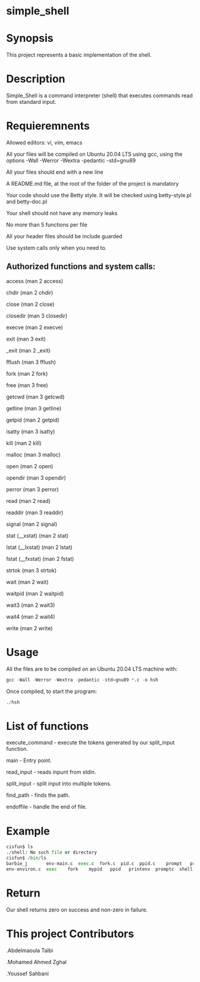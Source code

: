 # simple_shell

# Synopsis

This project represents a basic implementation of the shell.

# Description

Simple_Shell is a command interpreter (shell) that executes commands read from standard input.

# Requieremnents

Allowed editors: vi, vim, emacs

All your files will be compiled on Ubuntu 20.04 LTS using gcc, using the options -Wall -Werror -Wextra -pedantic -std=gnu89

All your files should end with a new line

A README.md file, at the root of the folder of the project is mandatory

Your code should use the Betty style. It will be checked using betty-style.pl and betty-doc.pl

Your shell should not have any memory leaks

No more than 5 functions per file

All your header files should be include guarded

Use system calls only when you need to.

## Authorized functions and system calls:

access (man 2 access)

chdir (man 2 chdir)

close (man 2 close)

closedir (man 3 closedir)

execve (man 2 execve)

exit (man 3 exit)

_exit (man 2 _exit)

fflush (man 3 fflush)

fork (man 2 fork)

free (man 3 free)

getcwd (man 3 getcwd)

getline (man 3 getline)

getpid (man 2 getpid)

isatty (man 3 isatty)

kill (man 2 kill)

malloc (man 3 malloc)

open (man 2 open)

opendir (man 3 opendir)

perror (man 3 perror)

read (man 2 read)

readdir (man 3 readdir)

signal (man 2 signal)

stat (__xstat) (man 2 stat)

lstat (__lxstat) (man 2 lstat)

fstat (__fxstat) (man 2 fstat)

strtok (man 3 strtok)

wait (man 2 wait)

waitpid (man 2 waitpid)

wait3 (man 2 wait3)

wait4 (man 2 wait4)

write (man 2 write)


# Usage

All the files are to be compiled on an Ubuntu 20.04 LTS machine with:

```python
gcc -Wall -Werror -Wextra -pedantic -std=gnu89 *.c -o hsh
```
Once compiled, to start the program:

```python
./hsh
```
# List of functions

execute_command - execute the tokens generated by our split_input function.

main - Entry point.

read_input - reads inpunt from stdin.

split_input - split input into multiple tokens.

find_path - finds the path.

endoffile - handle the end of file.

# Example

```python
cisfun$ ls
./shell: No such file or directory
cisfun$ /bin/ls
barbie_j       env-main.c  exec.c  fork.c  pid.c  ppid.c    prompt   prompt.c  shell.c  stat.c         wait
env-environ.c  exec    fork    mypid   ppid   printenv  promptc  shell     stat test_scripting.sh  wait.c
```
# Return

Our shell returns zero on success and non-zero in failure.

# This project Contributors 

.Abdelmaoula Talbi

.Mohamed Ahmed Zghal

.Youssef Sahbani
